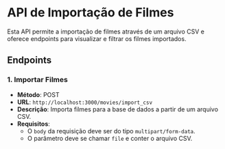 # API de Importação de Filmes

Esta API permite a importação de filmes através de um arquivo CSV e oferece endpoints para visualizar e filtrar os filmes importados.

## Endpoints

### 1. Importar Filmes

- **Método**: POST  
- **URL**: `http://localhost:3000/movies/import_csv`  
- **Descrição**: Importa filmes para a base de dados a partir de um arquivo CSV.  
- **Requisitos**:
  - O `body` da requisição deve ser do tipo `multipart/form-data`.
  - O parâmetro deve se chamar `file` e conter o arquivo CSV.
